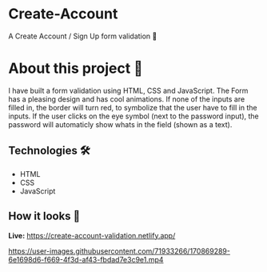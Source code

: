# Create-Account
A Create Account / Sign Up form validation 👤

# About this project 🚀
I have built a form validation using HTML, CSS and  JavaScript. The Form has a pleasing design and has cool animations. If none of the inputs are filled in, the border will turn red, to symbolize that the user have to fill in the inputs. If the user clicks on the eye symbol (next to the password input), the password will automaticly show whats in the field (shown as a text).

## Technologies 🛠️
* HTML
* CSS
* JavaScript
## How it looks 🎥

**Live:** https://create-account-validation.netlify.app/


https://user-images.githubusercontent.com/71933266/170869289-6e1698d6-f669-4f3d-af43-fbdad7e3c9e1.mp4




